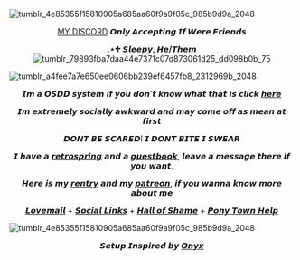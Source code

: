 ![tumblr_4e85355f15810905a685aa60f9a9f05c_985b9d9a_2048](https://github.com/B00THILL/B00THILL/assets/138095663/10afc8ab-a385-4abe-abc9-1aa61289d1e8)
      <p align="center"> [MY DISCORD](https://discordid.netlify.app/?id=779406965003911209) **𝙊𝙣𝙡𝙮 𝘼𝙘𝙘𝙚𝙥𝙩𝙞𝙣𝙜 𝙄𝙛 𝙒𝙚𝙧𝙚 𝙁𝙧𝙞𝙚𝙣𝙙𝙨**  </p> 
      <p align="center">  **.⋆♱ 𝙎𝙡𝙚𝙚𝙥𝙮, 𝙃𝙚/𝙏𝙝𝙚𝙢** ![tumblr_79893fba7daa44e7371c07d873061d25_dd098b0b_75](https://github.com/B00THILL/B00THILL/assets/138095663/818d377a-91dd-4732-8af5-8d48bd2e59cc) </p> 
![tumblr_a4fee7a7e650ee0606bb239ef6457fb8_2312969b_2048](https://github.com/B00THILL/B00THILL/assets/138095663/8dc9fd2b-2aae-4ab2-bdca-2b2bc5558f60)<p 
align="center"> 𝙄𝙢 𝙖 𝙊𝙎𝘿𝘿 𝙨𝙮𝙨𝙩𝙚𝙢 𝙞𝙛 𝙮𝙤𝙪 𝙙𝙤𝙣'𝙩 𝙠𝙣𝙤𝙬 𝙬𝙝𝙖𝙩 𝙩𝙝𝙖𝙩 𝙞𝙨 𝙘𝙡𝙞𝙘𝙠 [𝙝𝙚𝙧𝙚](https://systemexplain.carrd.co/)  </p> <p align="center"> 𝙄𝙢 𝙚𝙭𝙩𝙧𝙚𝙢𝙚𝙡𝙮 𝙨𝙤𝙘𝙞𝙖𝙡𝙡𝙮 𝙖𝙬𝙠𝙬𝙖𝙧𝙙 𝙖𝙣𝙙 𝙢𝙖𝙮 𝙘𝙤𝙢𝙚 𝙤𝙛𝙛 𝙖𝙨 𝙢𝙚𝙖𝙣 𝙖𝙩 𝙛𝙞𝙧𝙨𝙩 </p> </p> <p align="center">𝘿𝙊𝙉𝙏 𝘽𝙀 𝙎𝘾𝘼𝙍𝙀𝘿! 𝙄 𝘿𝙊𝙉𝙏 𝘽𝙄𝙏𝙀 𝙄 𝙎𝙒𝙀𝘼𝙍</p>  <p align="center">𝙄 𝙝𝙖𝙫𝙚 𝙖 [𝙧𝙚𝙩𝙧𝙤𝙨𝙥𝙧𝙞𝙣𝙜](https://retrospring.net/@B00THILL/questions) 𝙖𝙣𝙙 𝙖 [𝙜𝙪𝙚𝙨𝙩𝙗𝙤𝙤𝙠](https://sleepysystem.123guestbook.com/),
 𝙡𝙚𝙖𝙫𝙚 𝙖 𝙢𝙚𝙨𝙨𝙖𝙜𝙚 𝙩𝙝𝙚𝙧𝙚 𝙞𝙛 𝙮𝙤𝙪 𝙬𝙖𝙣𝙩. </p> <p align="center">𝙃𝙚𝙧𝙚 𝙞𝙨 𝙢𝙮 [𝙧𝙚𝙣𝙩𝙧𝙮](https://rentry.co/b00t-hill) 𝙖𝙣𝙙 𝙢𝙮 [𝙥𝙖𝙩𝙧𝙚𝙤𝙣](https://www.patreon.com/B00THILL),
 𝙞𝙛 𝙮𝙤𝙪 𝙬𝙖𝙣𝙣𝙖 𝙠𝙣𝙤𝙬 𝙢𝙤𝙧𝙚 𝙖𝙗𝙤𝙪𝙩 𝙢𝙚</p> <p align="center">[𝙇𝙤𝙫𝙚𝙢𝙖𝙞𝙡](https://rentry.co/B00T-HILL-LOVEMAIL) + [𝙎𝙤𝙘𝙞𝙖𝙡 𝙇𝙞𝙣𝙠𝙨](https://linktr.ee/b00thill) + [𝙃𝙖𝙡𝙡 𝙤𝙛 𝙎𝙝𝙖𝙢𝙚](https://rentry.co/BoothillsHallofShame) + [𝙋𝙤𝙣𝙮 𝙏𝙤𝙬𝙣 𝙃𝙚𝙡𝙥](https://rentry.co/ponytownhelp) </p> ![tumblr_4e85355f15810905a685aa60f9a9f05c_985b9d9a_2048](https://github.com/B00THILL/B00THILL/assets/138095663/10afc8ab-a385-4abe-abc9-1aa61289d1e8) <p>  <p align="center">  𝙎𝙚𝙩𝙪𝙥 𝙄𝙣𝙨𝙥𝙞𝙧𝙚𝙙 𝙗𝙮 [𝙊𝙣𝙮𝙭](https://github.com/undeadlost) </p> 
